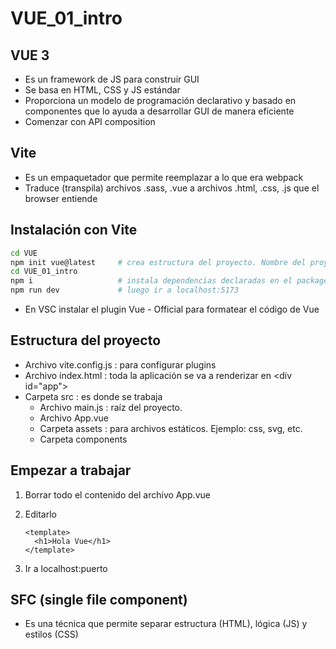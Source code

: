 # VUE_01_intro

## VUE 3

* Es un framework de JS para construir GUI
* Se basa en HTML, CSS y JS estándar
* Proporciona un modelo de programación declarativo y basado en componentes que lo ayuda a desarrollar GUI de manera eficiente
* Comenzar con API composition

## Vite

* Es un empaquetador que permite reemplazar a lo que era webpack
* Traduce (transpila) archivos .sass, .vue a archivos .html, .css, .js que el browser entiende

## Instalación con Vite

```sh
cd VUE
npm init vue@latest     # crea estructura del proyecto. Nombre del proyecto y el resto de las preguntas "No"
cd VUE_01_intro
npm i                   # instala dependencias declaradas en el package.json: vue  y devDependencies: @vitejs/plugin-vue y vite 
npm run dev             # luego ir a localhost:5173
```

* En VSC instalar el plugin Vue - Official para formatear el código de Vue

## Estructura del proyecto

* Archivo vite.config.js : para configurar plugins
* Archivo index.html : toda la aplicación se va a renderizar en \<div id="app"></div>
* Carpeta src : es donde se trabaja
  * Archivo main.js : raíz del proyecto.
  * Archivo App.vue
  * Carpeta assets : para archivos estáticos. Ejemplo: css, svg, etc.
  * Carpeta components

## Empezar a trabajar

1. Borrar todo el contenido del archivo App.vue
2. Editarlo

    ```vue
    <template>
      <h1>Hola Vue</h1>
    </template>
    ```

3. Ir a localhost:puerto

## SFC (single file component)

* Es una técnica que permite separar estructura (HTML), lógica (JS) y estilos (CSS)
